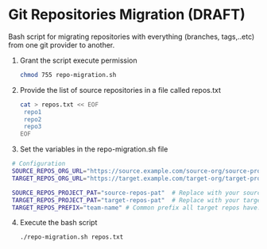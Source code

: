 # Git Repositories Migration (DRAFT)

Bash script for migrating repositories with everything (branches, tags,..etc) from one git provider to another.

1. Grant the script execute permission
   ```sh
   chmod 755 repo-migration.sh
   ```
2. Provide the list of source repositories in a file called repos.txt
   ```sh
   cat > repos.txt << EOF
    repo1
    repo2
    repo3
   EOF
   ```
3. Set the variables in the repo-migration.sh file
  ```sh
   # Configuration
   SOURCE_REPOS_ORG_URL="https://source.example.com/source-org/source-project"  # Replace with your source Azure Repos URL
   TARGET_REPOS_ORG_URL="https://target.example.com/target-org/target-project"  # Replace with your target Azure DevOps URL

   SOURCE_REPOS_PROJECT_PAT="source-repos-pat"  # Replace with your source PAT
   TARGET_REPOS_PROJECT_PAT="target-repos-pat"  # Replace with your target PAT
   TARGET_REPOS_PREFIX="team-name" # Common prefix all target repos have. Set to empty string if none
  ```

4. Execute the bash script
   ```sh
   ./repo-migration.sh repos.txt
   ```


